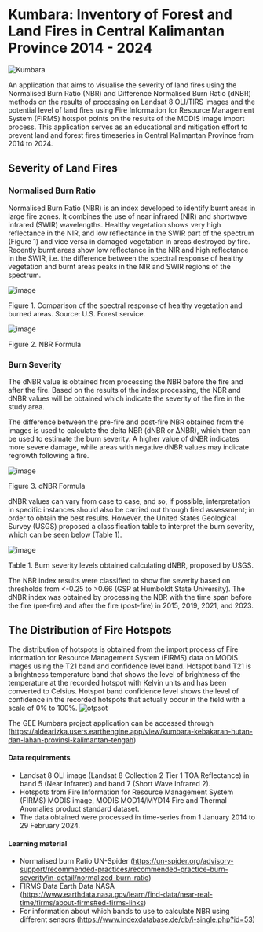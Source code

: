 # Kumbara: Inventory of Forest and Land Fires in Central Kalimantan Province 2014 - 2024
![Kumbara](https://github.com/aldearizka99/Kumbara/assets/57086261/1cec9795-8f1a-4c18-b803-d69b02fd77ae)

An application that aims to visualise the severity of land fires using the Normalised Burn Ratio (NBR) and Difference Normalised Burn Ratio (dNBR) methods on the results of processing on Landsat 8 OLI/TIRS images and the potential level of land fires using Fire Information for Resource Management System (FIRMS) hotspot points on the results of the MODIS image import process. This application serves as an educational and mitigation effort to prevent land and forest fires timeseries in Central Kalimantan Province from 2014 to 2024.

## Severity of Land Fires
### Normalised Burn Ratio
Normalised Burn Ratio (NBR) is an index developed to identify burnt areas in large fire zones. It combines the use of near infrared (NIR) and shortwave infrared (SWIR) wavelengths. 
Healthy vegetation shows very high reflectance in the NIR, and low reflectance in the SWIR part of the spectrum (Figure 1) and vice versa in damaged vegetation in areas destroyed by fire. Recently burnt areas show low reflectance in the NIR and high reflectance in the SWIR, i.e. the difference between the spectral response of healthy vegetation and burnt areas peaks in the NIR and SWIR regions of the spectrum.

![image](https://un-spider.org/sites/default/files/Spectral_responses.jpg)

Figure 1. Comparison of the spectral response of healthy vegetation and burned areas. Source: U.S. Forest service.

![image](https://un-spider.org/sites/default/files/NBR_formula.jpg)

Figure 2. NBR Formula

### Burn Severity

The dNBR value is obtained from processing the NBR before the fire and after the fire. Based on the results of the index processing, the NBR and dNBR values will be obtained which indicate the severity of the fire in the study area.

The difference between the pre-fire and post-fire NBR obtained from the images is used to calculate the delta NBR (dNBR or ∆NBR), which then can be used to estimate the burn severity. A higher value of dNBR indicates more severe damage, while areas with negative dNBR values may indicate regrowth following a fire.

![image](https://un-spider.org/sites/default/files/dNBR_formula.jpg)

Figure 3. dNBR Formula

dNBR values can vary from case to case, and so, if possible, interpretation in specific instances should also be carried out through field assessment; in order to obtain the best results. However, the United States Geological Survey (USGS) proposed a classification table to interpret the burn severity, which can be seen below (Table 1).

![image](https://un-spider.org/sites/default/files/table+legend.PNG)

Table 1. Burn severity levels obtained calculating dNBR, proposed by USGS.


The NBR index results were classified to show fire severity based on thresholds from <-0.25 to >0.66 (GSP at Humboldt State University).
The dNBR index was obtained by processing the NBR with the time span before the fire (pre-fire) and after the fire (post-fire) in 2015, 2019, 2021, and 2023.


## The Distribution of Fire Hotspots
The distribution of hotspots is obtained from the import process of Fire Information for Resource Management System (FIRMS) data on MODIS images using the T21 band and confidence level band. Hotspot band T21 is a brightness temperature band that shows the level of brightness of the temperature at the recorded hotspot with Kelvin units and has been converted to Celsius. Hotspot band confidence level shows the level of confidence in the recorded hotspots that actually occur in the field with a scale of 0% to 100%.
![otpsot](https://github.com/aldearizka99/Kumbara/assets/57086261/db6e9ef5-da18-42a2-951e-57bd61617a86)


The GEE Kumbara project application can be accessed through (https://aldearizka.users.earthengine.app/view/kumbara-kebakaran-hutan-dan-lahan-provinsi-kalimantan-tengah)

#### Data requirements
- Landsat 8 OLI image (Landsat 8 Collection 2 Tier 1 TOA Reflectance) in band 5 (Near Infrared) and band 7 (Short Wave Infrared 2).
- Hotspots from Fire Information for Resource Management System (FIRMS) MODIS image, MODIS MOD14/MYD14 Fire and Thermal Anomalies product standard dataset.
- The data obtained were processed in time-series from 1 January 2014 to 29 February 2024.

#### Learning material 
- Normalised burn Ratio UN-Spider (https://un-spider.org/advisory-support/recommended-practices/recommended-practice-burn-severity/in-detail/normalized-burn-ratio)
- FIRMS Data Earth Data NASA (https://www.earthdata.nasa.gov/learn/find-data/near-real-time/firms/about-firms#ed-firms-links)
- For information about which bands to use to calculate NBR using different sensors (https://www.indexdatabase.de/db/i-single.php?id=53)
